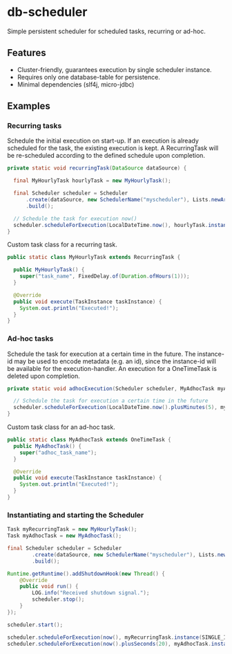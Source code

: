 # db-scheduler

Simple persistent scheduler for scheduled tasks, recurring or ad-hoc.

## Features

* Cluster-friendly, guarantees execution by single scheduler instance.
* Requires only one database-table for persistence.
* Minimal dependencies (slf4j, micro-jdbc)


## Examples
### Recurring tasks

Schedule the initial execution on start-up. If an execution is already scheduled for the task, the existing execution is kept. A RecurringTask will be re-scheduled according to the defined schedule upon completion.

```java
private static void recurringTask(DataSource dataSource) {

  final MyHourlyTask hourlyTask = new MyHourlyTask();

  final Scheduler scheduler = Scheduler
      .create(dataSource, new SchedulerName("myscheduler"), Lists.newArrayList(hourlyTask))
      .build();

  // Schedule the task for execution now()
  scheduler.scheduleForExecution(LocalDateTime.now(), hourlyTask.instance("INSTANCE_1"));
}
```

Custom task class for a recurring task.

```java
public static class MyHourlyTask extends RecurringTask {

  public MyHourlyTask() {
    super("task_name", FixedDelay.of(Duration.ofHours(1)));
  }

  @Override
  public void execute(TaskInstance taskInstance) {
    System.out.println("Executed!");
  }
}
```



### Ad-hoc tasks

Schedule the task for execution at a certain time in the future. The instance-id may be used to encode metadata (e.g. an id), since the instance-id will be available for the execution-handler. An execution for a OneTimeTask is deleted upon completion.

```java
private static void adhocExecution(Scheduler scheduler, MyAdhocTask myAdhocTask) {

  // Schedule the task for execution a certain time in the future
  scheduler.scheduleForExecution(LocalDateTime.now().plusMinutes(5), myAdhocTask.instance("1045"));
}
```

Custom task class for an ad-hoc task.

```java
public static class MyAdhocTask extends OneTimeTask {
  public MyAdhocTask() {
    super("adhoc_task_name");
  }

  @Override
  public void execute(TaskInstance taskInstance) {
    System.out.println("Executed!");
  }
}
```




### Instantiating and starting the Scheduler

```java
Task myRecurringTask = new MyHourlyTask();
Task myAdhocTask = new MyAdhocTask();

final Scheduler scheduler = Scheduler
		.create(dataSource, new SchedulerName("myscheduler"), Lists.newArrayList(myRecurringTask, myAdhocTask))
		.build();

Runtime.getRuntime().addShutdownHook(new Thread() {
	@Override
	public void run() {
		LOG.info("Received shutdown signal.");
		scheduler.stop();
	}
});

scheduler.start();

scheduler.scheduleForExecution(now(), myRecurringTask.instance(SINGLE_INSTANCE));
scheduler.scheduleForExecution(now().plusSeconds(20), myAdhocTask.instance("1045"));
```
